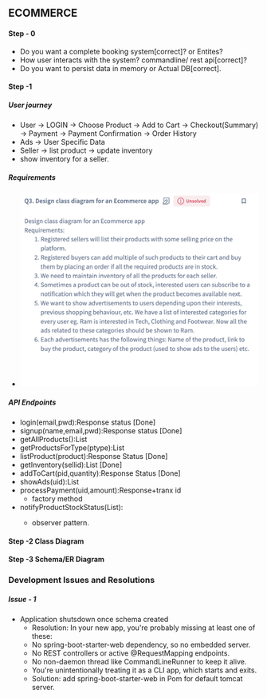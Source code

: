 ## ECOMMERCE

#### Step - 0

- Do you want a complete booking system[correct]? or Entites?
- How user interacts with the system? commandline/ rest api[correct]?
- Do you want to persist data in memory or Actual DB[correct].

#### Step -1

##### User journey
- User -> LOGIN -> Choose Product -> Add to Cart -> Checkout(Summary) -> Payment -> Payment Confirmation -> Order History
- Ads -> User Specific Data
- Seller -> list product -> update inventory
- show inventory for a seller.
##### Requirements
- ![Requirements.png](Requirements.png)

##### API Endpoints
- login(email,pwd):Response status [Done]
- signup(name,email,pwd):Response status [Done]
- getAllProducts():List<Products>
- getProductsForType(ptype):List<Products>
- listProduct(product):Response Status [Done]
- getInventory(sellid):List<productsInventory> [Done]
- addToCart(pid,quantity):Response Status [Done]
- showAds(uid):List<Products>
- processPayment(uid,amount):Response+tranx id
  - factory method
- notifyProductStockStatus(List<uid>):
  - observer pattern.

#### Step -2 Class Diagram


#### Step -3 Schema/ER Diagram

### Development Issues and Resolutions
##### Issue - 1 
- Application shutsdown once schema created
  - Resolution: In your new app, you're probably missing at least one of these:
  - No spring-boot-starter-web dependency, so no embedded server. 
  - No REST controllers or active @RequestMapping endpoints. 
  - No non-daemon thread like CommandLineRunner to keep it alive.
  - You're unintentionally treating it as a CLI app, which starts and exits.
  - Solution: add spring-boot-starter-web in Pom for default tomcat server.